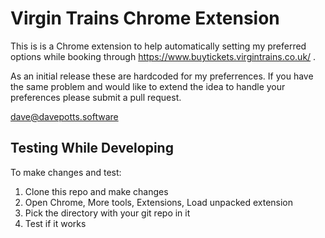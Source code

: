 Virgin Trains Chrome Extension
===============================

This is is a Chrome extension to help automatically setting
my preferred options while booking through https://www.buytickets.virgintrains.co.uk/ .

As an initial release these are hardcoded for my preferrences.
If you have the same problem and would like to extend the idea to
handle your preferences please submit a pull request.

dave@davepotts.software

Testing While Developing
------------------------

To make changes and test:

1. Clone this repo and make changes
2. Open Chrome, More tools, Extensions, Load unpacked extension
3. Pick the directory with your git repo in it
4. Test if it works